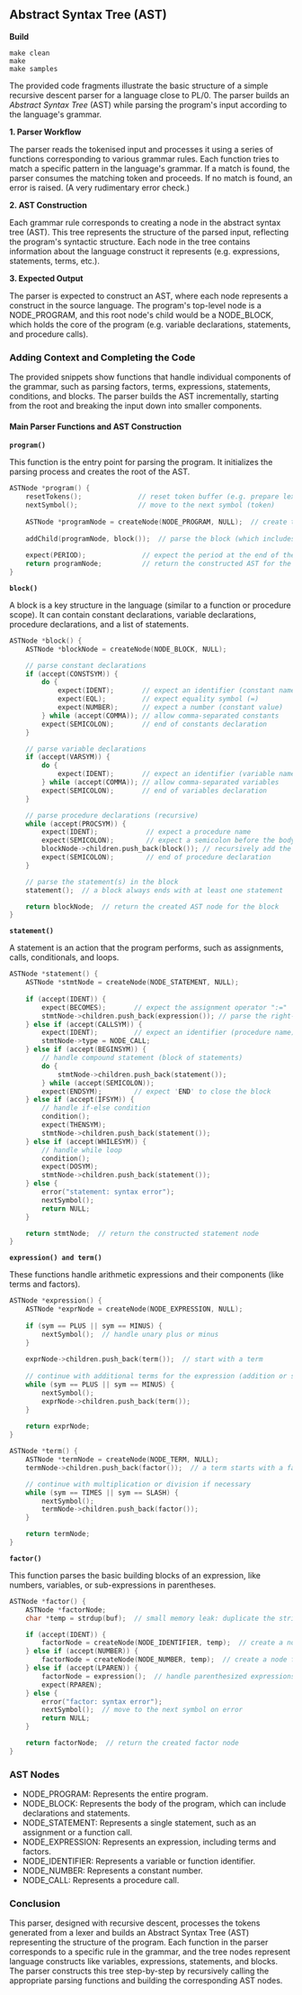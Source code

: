 
## Abstract Syntax Tree (AST)

__Build__

```shell
make clean
make
make samples
```

The provided code fragments illustrate the basic structure of a simple recursive descent parser for a
language close to PL/0. The parser builds an *Abstract Syntax Tree* (AST) while parsing the program's
input according to the language's grammar.

__1. Parser Workflow__

The parser reads the tokenised input and processes it using a series of functions corresponding to
various grammar rules. Each function tries to match a specific pattern in the language's grammar.
If a match is found, the parser consumes the matching token and proceeds. If no match is found,
an error is raised. (A very rudimentary error check.)

__2. AST Construction__

Each grammar rule corresponds to creating a node in the abstract syntax tree (AST). This tree represents
the structure of the parsed input, reflecting the program's syntactic structure. Each node in the
tree contains information about the language construct it represents (e.g. expressions, statements,
terms, etc.).

__3. Expected Output__

The parser is expected to construct an AST, where each node represents a construct in the source
language. The program's top-level node is a NODE_PROGRAM, and this root node's child would be a
NODE_BLOCK, which holds the core of the program (e.g. variable declarations, statements, and
procedure calls).


### Adding Context and Completing the Code

The provided snippets show functions that handle individual components of the grammar, such as
parsing factors, terms, expressions, statements, conditions, and blocks. The parser builds the
AST incrementally, starting from the root and breaking the input down into smaller components.


#### Main Parser Functions and AST Construction


__`program()`__

This function is the entry point for parsing the program. It initializes the parsing process and
creates the root of the AST.

```c
ASTNode *program() {
    resetTokens();              // reset token buffer (e.g. prepare lexer)
    nextSymbol();               // move to the next symbol (token)
    
    ASTNode *programNode = createNode(NODE_PROGRAM, NULL);  // create the root AST node (program)
    
    addChild(programNode, block());  // parse the block (which includes statements, variable declarations, etc.)
    
    expect(PERIOD);              // expect the period at the end of the program
    return programNode;          // return the constructed AST for the program
}
```

__`block()`__

A block is a key structure in the language (similar to a function or procedure scope).
It can contain constant declarations, variable declarations, procedure declarations,
and a list of statements.

```c
ASTNode *block() {
    ASTNode *blockNode = createNode(NODE_BLOCK, NULL);

    // parse constant declarations
    if (accept(CONSTSYM)) {
        do {
            expect(IDENT);       // expect an identifier (constant name)
            expect(EQL);         // expect equality symbol (=)
            expect(NUMBER);      // expect a number (constant value)
        } while (accept(COMMA)); // allow comma-separated constants
        expect(SEMICOLON);       // end of constants declaration
    }

    // parse variable declarations
    if (accept(VARSYM)) {
        do {
            expect(IDENT);       // expect an identifier (variable name)
        } while (accept(COMMA)); // allow comma-separated variables
        expect(SEMICOLON);       // end of variables declaration
    }

    // parse procedure declarations (recursive)
    while (accept(PROCSYM)) {
        expect(IDENT);            // expect a procedure name
        expect(SEMICOLON);        // expect a semicolon before the body of the procedure
        blockNode->children.push_back(block()); // recursively add the procedure's block
        expect(SEMICOLON);        // end of procedure declaration
    }

    // parse the statement(s) in the block
    statement();  // a block always ends with at least one statement

    return blockNode;  // return the created AST node for the block
}
```


__`statement()`__

A statement is an action that the program performs, such as assignments, calls, conditionals, and loops.

```c
ASTNode *statement() {
    ASTNode *stmtNode = createNode(NODE_STATEMENT, NULL);
    
    if (accept(IDENT)) {
        expect(BECOMES);       // expect the assignment operator ":="
        stmtNode->children.push_back(expression()); // parse the right-hand side expression
    } else if (accept(CALLSYM)) {
        expect(IDENT);         // expect an identifier (procedure name)
        stmtNode->type = NODE_CALL;
    } else if (accept(BEGINSYM)) {
        // handle compound statement (block of statements)
        do {
            stmtNode->children.push_back(statement());
        } while (accept(SEMICOLON));
        expect(ENDSYM);        // expect 'END' to close the block
    } else if (accept(IFSYM)) {
        // handle if-else condition
        condition();
        expect(THENSYM);
        stmtNode->children.push_back(statement());
    } else if (accept(WHILESYM)) {
        // handle while loop
        condition();
        expect(DOSYM);
        stmtNode->children.push_back(statement());
    } else {
        error("statement: syntax error");
        nextSymbol();
        return NULL;
    }

    return stmtNode;  // return the constructed statement node
}
```


__`expression() and term()`__

These functions handle arithmetic expressions and their components (like terms and factors).

```c
ASTNode *expression() {
    ASTNode *exprNode = createNode(NODE_EXPRESSION, NULL);
    
    if (sym == PLUS || sym == MINUS) {
        nextSymbol();  // handle unary plus or minus
    }
    
    exprNode->children.push_back(term());  // start with a term
    
    // continue with additional terms for the expression (addition or subtraction)
    while (sym == PLUS || sym == MINUS) {
        nextSymbol();
        exprNode->children.push_back(term());
    }
    
    return exprNode;
}

ASTNode *term() {
    ASTNode *termNode = createNode(NODE_TERM, NULL);
    termNode->children.push_back(factor());  // a term starts with a factor

    // continue with multiplication or division if necessary
    while (sym == TIMES || sym == SLASH) {
        nextSymbol();
        termNode->children.push_back(factor());
    }

    return termNode;
}
```


__`factor()`__

This function parses the basic building blocks of an expression, like numbers, variables, or sub-expressions in parentheses.

```c
ASTNode *factor() {
    ASTNode *factorNode;
    char *temp = strdup(buf);  // small memory leak: duplicate the string for the identifier or number

    if (accept(IDENT)) {
        factorNode = createNode(NODE_IDENTIFIER, temp);  // create a node for an identifier
    } else if (accept(NUMBER)) {
        factorNode = createNode(NODE_NUMBER, temp);  // create a node for a number
    } else if (accept(LPAREN)) {
        factorNode = expression();  // handle parenthesized expressions
        expect(RPAREN);
    } else {
        error("factor: syntax error");
        nextSymbol();  // move to the next symbol on error
        return NULL;
    }

    return factorNode;  // return the created factor node
}
```

### AST Nodes
- NODE_PROGRAM: Represents the entire program.
- NODE_BLOCK: Represents the body of the program, which can include declarations and statements.
- NODE_STATEMENT: Represents a single statement, such as an assignment or a function call.
- NODE_EXPRESSION: Represents an expression, including terms and factors.
- NODE_IDENTIFIER: Represents a variable or function identifier.
- NODE_NUMBER: Represents a constant number.
- NODE_CALL: Represents a procedure call.


### Conclusion

This parser, designed with recursive descent, processes the tokens generated from a lexer and
builds an Abstract Syntax Tree (AST) representing the structure of the program. Each function
in the parser corresponds to a specific rule in the grammar, and the tree nodes represent language
constructs like variables, expressions, statements, and blocks. The parser constructs this tree
step-by-step by recursively calling the appropriate parsing functions and building the corresponding
AST nodes.
